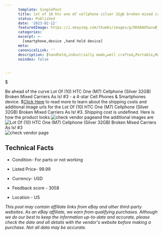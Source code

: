 ```yaml
---
      template: SinglePost
      title: lot of 10 htc one m7 cellphone silver 32gb broken mixed carriers as is 3
      status: Published
      date: '2023-02-12'
      featuredImage: https://i.ebayimg.com/thumbs/images/g/DD4AAOSwcwBjBN45/s-l225.jpg
      categories: 
      excerpt: >-
        [smartphone,device ,hand held device]
      meta:
      canonicalLink: ''
      description: [handheld,industrially made,well crafted,Portable,Mobile,Compact,Convenient,Lightweight,Maneuverable,Man-portable,Miniature,Carriable,Hand-held,Light,Holdable,Transportable,Mobile device,Pocket-sized,On-the-go,Wireless,Cordless,Compact size,Convenient size, smartphone,device ,hand held device]
      noindex: false
      
        
---
```

$

Be ahead of the curve Lot Of (10) HTC One (M7) Cellphone (Silver 32GB) Broken Mixed Carriers As Is! #3 - a 4-star Cell Phones & Smartphones device.
$[Click Here](https://www.ebay.com/itm/115691357598?hash=item1aefbe059e%3Ag%3ADD4AAOSwcwBjBN45&mkevt=1&mkcid=1&mkrid=711-53200-19255-0&campid=%253CePNCampaignId%253E&customid=%253CreferenceId%253E&toolid=10049) to read more to learn about the shipping costs and additional image urls for the Lot Of (10) HTC One (M7) Cellphone (Silver 32GB) Broken Mixed Carriers As Is! #3. Shipping cost is undefined. Here is how the product looks ![check vendor page](https://i.ebayimg.com/thumbs/images/g/DD4AAOSwcwBjBN45/s-l225.jpg)and the additional images are![Lot Of (10) HTC One (M7) Cellphone (Silver 32GB) Broken Mixed Carriers As Is! #3](https://i.ebayimg.com/images/g/DD4AAOSwcwBjBN45/s-l1600.jpg)![check vendor page](https://origin-galleryplus.ebayimg.com/ws/web/115691357598_2_0_1/225x225.jpg,https://origin-galleryplus.ebayimg.com/ws/web/115691357598_3_0_1/225x225.jpg,https://origin-galleryplus.ebayimg.com/ws/web/115691357598_4_0_1/225x225.jpg,https://origin-galleryplus.ebayimg.com/ws/web/115691357598_5_0_1/225x225.jpg,https://origin-galleryplus.ebayimg.com/ws/web/115691357598_6_0_1/225x225.jpg,https://origin-galleryplus.ebayimg.com/ws/web/115691357598_7_0_1/225x225.jpg)



 ## Technical Facts 



     
      

 - Condition- For parts or not working 


      

 - Listed Price- 99.99 


      

 - Currency- USD 


      

 - Feedback score - 3058 


      

 - Location - US 


      
      

 *_This post may contain affiliate links from eBay and other third-party websites. As an eBay affiliate, we earn from qualifying purchases. Although we do our best to keep the information up-to-date and accurate, please check the date and all details with the vendor's website before making a purchase. Not all data may be accurate._*






